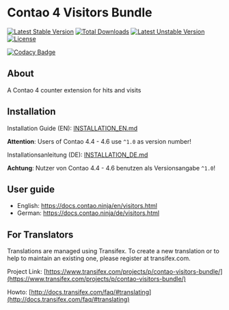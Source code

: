 # Contao 4 Visitors Bundle

[![Latest Stable Version](https://poser.pugx.org/bugbuster/contao-visitors-bundle/v/stable.svg)](https://packagist.org/packages/bugbuster/contao-visitors-bundle) [![Total Downloads](https://poser.pugx.org/bugbuster/contao-visitors-bundle/downloads.svg)](https://packagist.org/packages/bugbuster/contao-visitors-bundle) [![Latest Unstable Version](https://poser.pugx.org/bugbuster/contao-visitors-bundle/v/unstable.svg)](https://packagist.org/packages/bugbuster/contao-visitors-bundle) [![License](https://poser.pugx.org/bugbuster/contao-visitors-bundle/license.svg)](https://packagist.org/packages/bugbuster/contao-visitors-bundle)

[![Codacy Badge](https://api.codacy.com/project/badge/Grade/d55179131ab34d38a364685b57872af4)](https://www.codacy.com/app/BugBuster1701/contao-visitors-bundle?utm_source=github.com&amp;utm_medium=referral&amp;utm_content=BugBuster1701/contao-visitors-bundle&amp;utm_campaign=Badge_Grade)


## About

A Contao 4 counter extension for hits and visits

## Installation

Installation Guide (EN): [INSTALLATION_EN.md](INSTALLATION_EN.md)

__Attention__: Users of Contao 4.4 - 4.6 use `^1.0` as version number! 

Installationsanleitung (DE): [INSTALLATION_DE.md](INSTALLATION_DE.md)

__Achtung__: Nutzer von Contao 4.4 - 4.6 benutzen als Versionsangabe `^1.0`!


## User guide

* English: https://docs.contao.ninja/en/visitors.html
* German: https://docs.contao.ninja/de/visitors.html

## For Translators

Translations are managed using Transifex. To create a new translation or to help to maintain an existing one, please register at transifex.com.

Project Link: [https://www.transifex.com/projects/p/contao-visitors-bundle/](https://www.transifex.com/projects/p/contao-visitors-bundle/)

Howto: [http://docs.transifex.com/faq/#translating](http://docs.transifex.com/faq/#translating)


